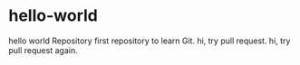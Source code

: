 hello-world
===========

hello world Repository
first repository to learn Git.
hi, try pull request.
hi, try pull request again.
